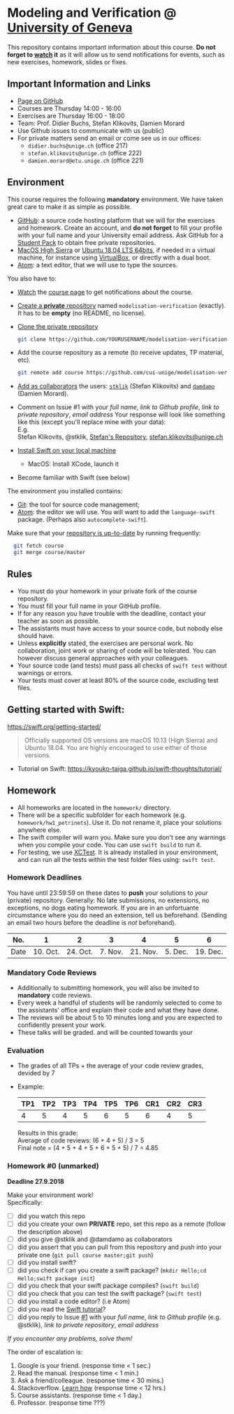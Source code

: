 # Modeling and Verification @ [University of Geneva](http://www.unige.ch)

This repository contains important information about this course.
**Do not forget to [watch](https://github.com/cui-unige/modelisation-verification/subscription) it** as it will allow us to send notifications for events,
such as new exercises, homework, slides or fixes.

## Important Information and Links

* [Page on GitHub](https://github.com/cui-unige/modelisation-verification)
* Courses are Thursday 14:00 - 16:00
* Exercises are Thursday 16:00 - 18:00
* Team: Prof. Didier Buchs, Stefan Klikovits, Damien Morard
* Use Github issues to communicate with us (public)
* For private matters send an email or come see us in our offices: 
    * `didier.buchs@unige.ch` (office 217) 
    * `stefan.klikovits@unige.ch` (office 222) 
    * `damien.morard@etu.unige.ch` (office 221)

## Environment

This course requires the following **mandatory** environment.
We have taken great care to make it as simple as possible.

* [GitHub](https://github.com): a source code hosting platform
  that we will for the exercises and homework.
  Create an account, and **do not forget** to fill your profile with your full name
  and your University email address.
  Ask GitHub for a [Student Pack](https://education.github.com/pack) to obtain
  free private repositories.
* [MacOS High Sierra](https://www.apple.com/macos/high-sierra/)
  or [Ubuntu 18.04 LTS 64bits](https://www.ubuntu.com/download/desktop),
  if needed in a virtual machine, for instance using [VirtualBox](http://virtualbox.org),
  or directly with a dual boot.
* [Atom](https://atom.io): a text editor, that we will use to type the sources.

You also have to:
* [Watch](https://github.com/cui-unige/modelisation-verification/subscription)
  the [course page](https://github.com/cui-unige/modelisation-verification)
  to get notifications about the course.
* [Create a **private** repository](https://help.github.com/articles/creating-a-new-repository/)
  named `modelisation-verification` (exactly). It has to be **empty** (no README, no license).
* [Clone the private repository](https://help.github.com/articles/cloning-a-repository/)

  ```sh
  git clone https://github.com/YOURUSERNAME/modelisation-verification.git
  ```

* Add the course repository as a remote (to receive updates, TP material, etc).

  ```sh
  git remote add course https://github.com/cui-unige/modelisation-verification.git
  ```
  
* [Add as collaborators](https://help.github.com/articles/inviting-collaborators-to-a-personal-repository/)
  the users: [`stklik`](https://github.com/stklik) (Stefan Klikovits)
  and [`damdamo`](https://github.com/damdamo) (Damien Morard).

* Comment on Issue #1 with your *full name*, *link to Github profile*, *link to private repository*, *email address*
  Your response will look like something like this (except you'll replace mine with your data):  
  E.g.  
  Stefan Klikovits, @stklik, [Stefan's Repository](http://https://github.com/stklik/modelisation-verification), stefan.klikovits@unige.ch


* [Install Swift on your local machine](https://swift.org/getting-started/#installing-swift)
  * MacOS: Install XCode, launch it

* Become familiar with Swift (see below)

The environment you installed contains:
* [Git](https://git-scm.com/docs/gittutorial):
  the tool for source code management;
* [Atom](https://atom.io):
  the editor we will use.
  You will want to add the `language-swift` package. (Perhaps also `autocomplete-swift`).

Make sure that your [repository is up-to-date](https://help.github.com/articles/syncing-a-fork/)
by running frequently:

```sh
  git fetch course
  git merge course/master
```

## Rules

* You must do your homework in your private fork of the course repository.
* You must fill your full name in your GitHub profile.
* If for any reason you have trouble with the deadline,
  contact your teacher as soon as possible.
* The assistants must have access to your source code, but nobody else should have.
* Unless **explicitly** stated, the exercises are personal work. No collaboration, joint work or sharing of code will be tolerated. You can however discuss general approaches with your colleagues.
* Your source code (and tests) must pass all checks of `swift test`
  without warnings or errors.
* Your tests must cover at least 80% of the source code, excluding test files.

## Getting started with Swift:

https://swift.org/getting-started/

> Officially supported OS versions are macOS 10.13 (High Sierra) and Ubuntu 18.04.
> You are highly encouraged to use either of those versions.

* Tutorial on Swift: https://kyouko-taiga.github.io/swift-thoughts/tutorial/


## Homework
* All homeworks are located in the `homework/` directory.
* There will be a specific subfolder for each homework (e.g. `homework/hw1_petrinets`). Use it. Do not rename it, place your solutions anywhere else.
* The swift compiler will warn you. 
  Make sure you don't see any warnings when you compile your code.
  You can use `swift build` to run it.
* For testing, we use [XCTest](https://developer.apple.com/documentation/xctest).
  It is already installed in your environment,
  and can run all the tests within the test folder files using: `swift test`.

### Homework Deadlines
You have until 23:59:59 on these dates to **push** your solutions to *your* (private) repository.
Generally: No late submissions, no extensions, no exceptions, no dogs eating homework. 
If you are in an unfortuante circumstance where you do need an extension, tell us beforehand.
(Sending an email two hours before the deadline is *not* beforehand).

| No.  |    1     |    2     |    3     |    4     |    5     |    6     |
| ---- | -------- | -------- | -------- | -------- | -------- | -------- |
| Date | 10. Oct. | 24. Oct. | 7.  Nov. | 21. Nov. | 5.  Dec. | 19. Dec. |

### Mandatory Code Reviews

 * Additionally to submitting homework, you will also be invited to **mandatory** code reviews.
 * Every week a handful of students will be randomly selected to come to the assistants' office and explain their code and what they have done. 
 * The reviews will be about 5 to 10 minutes long and you are expected to confidently present your work.
 * These talks will be graded.
and will be counted towards your 

### Evaluation

 * The grades of all TPs + the average of your code review grades, devided by 7
 * Example:
 
   | TP1 | TP2 | TP3 | TP4 | TP5 | TP6 | CR1 | CR2 | CR3 |
   | --- | --- | --- | --- | --- | --- | --- | --- | --- |
   |  4  |  5  |  4  |  5  |  6  |  5  |  6  |  4  |  5  |
   
   Results in this grade:  
   Average of code reviews: (6 + 4 + 5) / 3 = 5  
   Final note = (4 + 5 + 4 + 5 + 6 + 5 + 5) / 7 = 4.85

### Homework #0 (unmarked)

**Deadline 27.9.2018**

Make your environment work!  
Specifically:
* [ ] did you watch this repo
* [ ] did you create your own **PRIVATE** repo, set this repo as a remote (follow the description above)
* [ ] did you give @stklik and @damdamo as collaborators
* [ ] did you assert that you can pull from this repository and push into your private one (`git pull course master;git push`)
* [ ] did you install swift?
* [ ] did you check if can you create a swift package? (`mkdir Hello;cd Hello;swift package init`)
* [ ] did you check that your swift package compiles? (`swift build`)
* [ ] did you check that you can test the swift package? (`swift test`)
* [ ] did you install a code editor? (i.e Atom)
* [ ] did you read the [Swift tutorial](https://kyouko-taiga.github.io/swift-thoughts/tutorial/)? 
* [ ] did you reply to Issue [#1](/../../issues/1) with your *full name*, *link to Github profile* (e.g. @stklik), *link to private repository*, *email address*

*If you encounter any problems, solve them!*

The order of escalation is:
  1. Google is your friend. (response time < 1 sec.)
  2. Read the manual. (response time < 1 min.)
  3. Ask a friend/colleague. (response time < 30 mins.)
  4. Stackoverflow. [Learn how](https://stackoverflow.com/help/how-to-ask) (response time < 12 hrs.)
  5. Course assistants. (response time < 1 day.)
  6. Professor. (response time ???)

<!--
### Homework #1

The source files are located within: `homework/hw1_petrinets/`.
You have to understand the provided code and fill in the missing code (marked with `TODO`).
Do **not** touch the existing code or tests,
but you can add your own tests **in a new file** within the `Tests` folder.

The deadline is 10 october 2017 at 23:59.
We will clone all your repositories using a script,
so make sure that @stklik and @damdamo have read access.

Evaluation will be:

* have you done anything at the deadline?
  (yes: 1 point, no: 0 point)
  * [ ] Done anything
* do you have understood and implemented all the required notions?
  (all: 3 points, none: 0 point)
  * [ ] Reachability graph
  * [ ] Coverability graph
* do you have understood and implemented corners cases of all the required
  notions?
  (all: +2 points, none: 0 point)
  * [ ] Reachability graph
  * [ ] Coverability graph
* do you have correctly written and tested your code?
  (no: -0.5 point for each)
  * [ ] Coding standards
  * [ ] Tests
  * [ ] Code coverage

| Grade |
| ----- |
|       |
 -->

